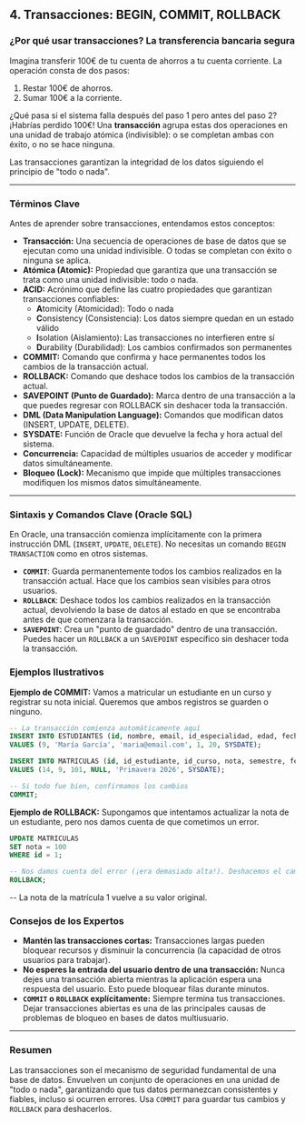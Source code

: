 ## 4. Transacciones: BEGIN, COMMIT, ROLLBACK

### ¿Por qué usar transacciones? La transferencia bancaria segura

Imagina transferir 100€ de tu cuenta de ahorros a tu cuenta corriente. La operación consta de dos pasos:
1.  Restar 100€ de ahorros.
2.  Sumar 100€ a la corriente.

¿Qué pasa si el sistema falla después del paso 1 pero antes del paso 2? ¡Habrías perdido 100€! Una **transacción** agrupa estas dos operaciones en una unidad de trabajo atómica (indivisible): o se completan ambas con éxito, o no se hace ninguna.

Las transacciones garantizan la integridad de los datos siguiendo el principio de "todo o nada".

---

### Términos Clave

Antes de aprender sobre transacciones, entendamos estos conceptos:

- **Transacción:** Una secuencia de operaciones de base de datos que se ejecutan como una unidad indivisible. O todas se completan con éxito o ninguna se aplica.
- **Atómica (Atomic):** Propiedad que garantiza que una transacción se trata como una unidad indivisible: todo o nada.
- **ACID:** Acrónimo que define las cuatro propiedades que garantizan transacciones confiables:
  - **A**tomicity (Atomicidad): Todo o nada
  - **C**onsistency (Consistencia): Los datos siempre quedan en un estado válido
  - **I**solation (Aislamiento): Las transacciones no interfieren entre sí
  - **D**urability (Durabilidad): Los cambios confirmados son permanentes
- **COMMIT:** Comando que confirma y hace permanentes todos los cambios de la transacción actual.
- **ROLLBACK:** Comando que deshace todos los cambios de la transacción actual.
- **SAVEPOINT (Punto de Guardado):** Marca dentro de una transacción a la que puedes regresar con ROLLBACK sin deshacer toda la transacción.
- **DML (Data Manipulation Language):** Comandos que modifican datos (INSERT, UPDATE, DELETE).
- **SYSDATE:** Función de Oracle que devuelve la fecha y hora actual del sistema.
- **Concurrencia:** Capacidad de múltiples usuarios de acceder y modificar datos simultáneamente.
- **Bloqueo (Lock):** Mecanismo que impide que múltiples transacciones modifiquen los mismos datos simultáneamente.

---

### Sintaxis y Comandos Clave (Oracle SQL)

En Oracle, una transacción comienza implícitamente con la primera instrucción DML (`INSERT`, `UPDATE`, `DELETE`). No necesitas un comando `BEGIN TRANSACTION` como en otros sistemas.

*   **`COMMIT`**: Guarda permanentemente todos los cambios realizados en la transacción actual. Hace que los cambios sean visibles para otros usuarios.
*   **`ROLLBACK`**: Deshace todos los cambios realizados en la transacción actual, devolviendo la base de datos al estado en que se encontraba antes de que comenzara la transacción.
*   **`SAVEPOINT`**: Crea un "punto de guardado" dentro de una transacción. Puedes hacer un `ROLLBACK` a un `SAVEPOINT` específico sin deshacer toda la transacción.

### Ejemplos Ilustrativos

**Ejemplo de COMMIT:**
Vamos a matricular un estudiante en un curso y registrar su nota inicial. Queremos que ambos registros se guarden o ninguno.
```sql
-- La transacción comienza automáticamente aquí
INSERT INTO ESTUDIANTES (id, nombre, email, id_especialidad, edad, fecha_matricula)
VALUES (9, 'María García', 'maria@email.com', 1, 20, SYSDATE);

INSERT INTO MATRICULAS (id, id_estudiante, id_curso, nota, semestre, fecha_matricula)
VALUES (14, 9, 101, NULL, 'Primavera 2026', SYSDATE);

-- Si todo fue bien, confirmamos los cambios
COMMIT;
```

**Ejemplo de ROLLBACK:**
Supongamos que intentamos actualizar la nota de un estudiante, pero nos damos cuenta de que cometimos un error.
```sql
UPDATE MATRICULAS
SET nota = 100
WHERE id = 1;

-- Nos damos cuenta del error (¡era demasiado alta!). Deshacemos el cambio.
ROLLBACK;
```

-- La nota de la matrícula 1 vuelve a su valor original.

### Consejos de los Expertos

*   **Mantén las transacciones cortas:** Transacciones largas pueden bloquear recursos y disminuir la concurrencia (la capacidad de otros usuarios para trabajar).
*   **No esperes la entrada del usuario dentro de una transacción:** Nunca dejes una transacción abierta mientras la aplicación espera una respuesta del usuario. Esto puede bloquear filas durante minutos.
*   **`COMMIT` o `ROLLBACK` explícitamente:** Siempre termina tus transacciones. Dejar transacciones abiertas es una de las principales causas de problemas de bloqueo en bases de datos multiusuario.

---

### Resumen

Las transacciones son el mecanismo de seguridad fundamental de una base de datos. Envuelven un conjunto de operaciones en una unidad de "todo o nada", garantizando que tus datos permanezcan consistentes y fiables, incluso si ocurren errores. Usa `COMMIT` para guardar tus cambios y `ROLLBACK` para deshacerlos.
